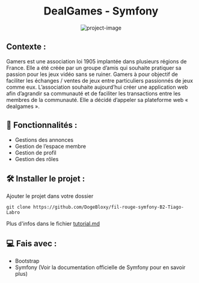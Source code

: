 <h1 align="center" id="title">DealGames - Symfony</h1>

<p align="center"><img src="https://socialify.git.ci/DogeBloxy/fil-rouge-symfony-B2-Tiago-Labro/image?font=Raleway&language=1&name=1&owner=1&pattern=Circuit+Board&stargazers=1&theme=Dark" alt="project-image"></p>

<h2>Contexte :</h2>

<p id="description">Gamers est une association loi 1905 implantée dans plusieurs régions de France. Elle a été créée par un groupe d’amis qui souhaite pratiquer sa passion pour les jeux vidéo sans se ruiner. Gamers à pour objectif de faciliter les échanges / ventes de jeux entre particuliers passionnés de jeux comme eux. L’association souhaite aujourd’hui créer une application web afin d’agrandir sa communauté et de faciliter les transactions entre les membres de la communauté. Elle a décidé d’appeler sa plateforme web « dealgames ».</p>

<h2>🧐 Fonctionnalités :</h2>

* Gestions des annonces
* Gestion de l’espace membre
* Gestion de profil
* Gestion des rôles

<h2>🛠️ Installer le projet :</h2>

<p>Ajouter le projet dans votre dossier</p>

```
git clone https://github.com/DogeBloxy/fil-rouge-symfony-B2-Tiago-Labro
```

<p>Plus d'infos dans le fichier <a href="tutorial.md">tutorial.md</a></p>

<h2>💻 Fais avec :</h2>

* Bootstrap
* Symfony (Voir la documentation officielle de Symfony pour en savoir plus)
